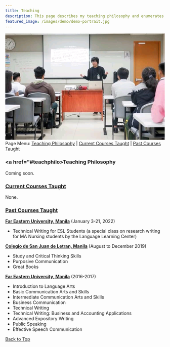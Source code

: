 ```yaml
---
title: Teaching
description: This page describes my teaching philosophy and enumerates modules I currently and previously facilitated.
featured_image: /images/demo/demo-portrait.jpg
---
```


![](/images/me/2018feuwe.jpg)
Page Menu: <a href="#teachphilo">Teaching Philosophy</a> | <a href="#present">Current Courses Taught</a> 
| <a href="#past">Past Courses Taught</a> 

### <a href="#teachphilo>Teaching Philosophy</a>
Coming soon.

### <a href="#present">Current Courses Taught</a>
None.

### <a href="#past">Past Courses Taught</a> 
[**Far Eastern University, Manila**](https://www.feu.edu.ph) (January 3-21, 2022)
* Technical Writing for ESL Students (a special class on research writing for MA Nursing students by the Language Learning Center)

[**Colegio de San Juan de Letran, Manila**](https://www.letran.edu.ph) (August to December 2019)
* Study and Critical Thinking Skills
* Purposive Communication
* Great Books

[**Far Eastern University, Manila**](https://www.feu.edu.ph) (2016-2017)
* Introduction to Language Arts
* Basic Communication Arts and Skills
* Intermediate Communication Arts and Skills
* Business Communication
* Technical Writing
* Technical Writing: Business and Accounting Applications
* Advanced Expository Writing
* Public Speaking
* Effective Speech Communication

<a href="#">Back to Top</a>